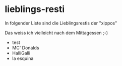 # lieblings-resti

In folgender Liste sind die Lieblingsrestis der "xippos"

Das weiss ich vielleicht nach dem Mittagessen ;-) 

- test
- MC' Donalds
- HalliGalli
- la esquina